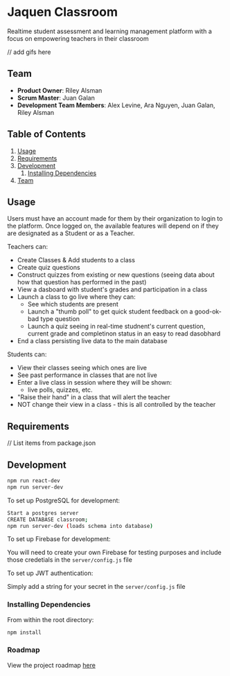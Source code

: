 # Jaquen Classroom

Realtime student assessment and learning management platform with a focus on empowering teachers in their classroom

// add gifs here

## Team

  - __Product Owner__: Riley Alsman
  - __Scrum Master__: Juan Galan
  - __Development Team Members__: Alex Levine, Ara Nguyen, Juan Galan, Riley Alsman

## Table of Contents

1. [Usage](#Usage)
1. [Requirements](#requirements)
1. [Development](#development)
    1. [Installing Dependencies](#installing-dependencies)
1. [Team](#team)

## Usage

Users must have an account made for them by their organization to login to the platform. Once logged on, the available features will depend on if they are designated as a Student or as a Teacher.

Teachers can:
- Create Classes & Add students to a class
- Create quiz questions
- Construct quizzes from existing or new questions (seeing data about how that question has performed in the past)
- View a dasboard with student's grades and participation in a class
- Launch a class to go live where they can:
  - See which students are present
  - Launch a "thumb poll" to get quick student feedback on a good-ok-bad type question
  - Launch a quiz seeing in real-time studnent's current question, current grade and completinon status in an easy to read dasobhard
- End a class persisting live data to the main database

Students can:
- View their classes seeing which ones are live
- See past performance in classes that are not live
- Enter a live class in session where they will be shown:
  - live polls, quizzes, etc.
- "Raise their hand" in a class that will alert the teacher
- NOT change their view in a class - this is all controlled by the teacher



## Requirements
// List items from package.json

## Development

```sh
npm run react-dev
npm run server-dev
```

To set up PostgreSQL for development:

```sh
Start a postgres server
CREATE DATABASE classroom;
npm run server-dev (loads schema into database)
```

To set up Firebase for development:

  You will need to create your own Firebase for testing purposes and include those credetials in the `server/config.js` file

To set up JWT authentication:

  Simply add a string for your secret in the `server/config.js` file

### Installing Dependencies

From within the root directory:

```sh
npm install
```

### Roadmap

View the project roadmap [here](LINK_TO_PROJECT_ISSUES)

